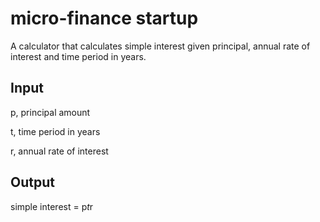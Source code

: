 # micro-finance startup

A calculator that calculates simple interest given principal, annual rate of interest and time period in years.


## Input

   p, principal amount
   
   t, time period in years
   
   r, annual rate of interest

   
## Output

simple interest = p*t*r
